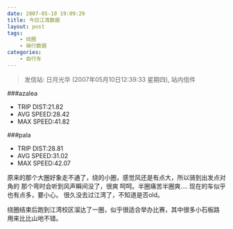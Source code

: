 ```yaml
---
date: 2007-05-10 19:09:29
title: 今日江湾数据
layout: post
tags:
    - 绕圈
    - 骑行数据
categories:
    - 自行车
---
```

>发信站: 日月光华 (2007年05月10日12:39:33 星期四), 站内信件

###azalea
* TRIP DIST:21.82
* AVG SPEED:28.42
* MAX SPEED:41.82

###pala
* TRIP DIST:28.81
* AVG SPEED:31.02
* MAX SPEED:42.07

原来的那个大圈好象走不通了，绕的小圈，感觉风还是有点大，所以骑到出发点对角的
那个弯时会听到风声瞬间没了，很爽 呵呵。半圈痛苦半圈爽....
现在的车似乎也有点多，要小心。
很久没去过江湾了，不知道是否old。

绕圈结束后跑到江湾校区溜达了一圈，似乎很适合举办比赛，其中很多小石板路
用来比比山地不错。
